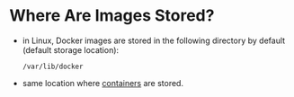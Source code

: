 # Where Are Images Stored?

- in Linux, Docker images are stored in the following directory by default (default storage location):

    ```text
    /var/lib/docker
    ```

- same location where [containers](../../container/where-stored/where_stored.md) are stored.
